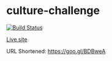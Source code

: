 # culture-challenge
[![Build Status](https://travis-ci.org/angelhack-team7/culture-challenge.svg?branch=master)](https://travis-ci.org/angelhack-team7/culture-challenge)

[Live site](http://angelhack-team7.s3-website-us-west-1.amazonaws.com/)

URL Shortened: https://goo.gl/BDBweA
